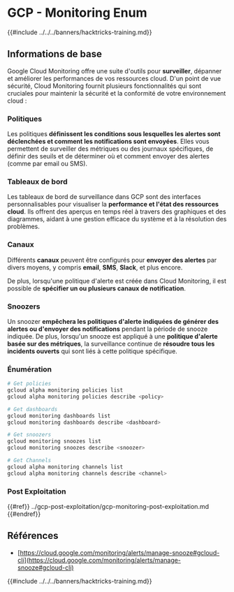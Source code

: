 # GCP - Monitoring Enum

{{#include ../../../banners/hacktricks-training.md}}

## Informations de base

Google Cloud Monitoring offre une suite d'outils pour **surveiller**, dépanner et améliorer les performances de vos ressources cloud. D'un point de vue sécurité, Cloud Monitoring fournit plusieurs fonctionnalités qui sont cruciales pour maintenir la sécurité et la conformité de votre environnement cloud :

### Politiques

Les politiques **définissent les conditions sous lesquelles les alertes sont déclenchées et comment les notifications sont envoyées**. Elles vous permettent de surveiller des métriques ou des journaux spécifiques, de définir des seuils et de déterminer où et comment envoyer des alertes (comme par email ou SMS).

### Tableaux de bord

Les tableaux de bord de surveillance dans GCP sont des interfaces personnalisables pour visualiser la **performance et l'état des ressources cloud**. Ils offrent des aperçus en temps réel à travers des graphiques et des diagrammes, aidant à une gestion efficace du système et à la résolution des problèmes.

### Canaux

Différents **canaux** peuvent être configurés pour **envoyer des alertes** par divers moyens, y compris **email**, **SMS**, **Slack**, et plus encore.

De plus, lorsqu'une politique d'alerte est créée dans Cloud Monitoring, il est possible de **spécifier un ou plusieurs canaux de notification**.

### Snoozers

Un snoozer **empêchera les politiques d'alerte indiquées de générer des alertes ou d'envoyer des notifications** pendant la période de snooze indiquée. De plus, lorsqu'un snooze est appliqué à une **politique d'alerte basée sur des métriques**, la surveillance continue de **résoudre tous les incidents ouverts** qui sont liés à cette politique spécifique.

### Énumération
```bash
# Get policies
gcloud alpha monitoring policies list
gcloud alpha monitoring policies describe <policy>

# Get dashboards
gcloud monitoring dashboards list
gcloud monitoring dashboards describe <dashboard>

# Get snoozers
gcloud monitoring snoozes list
gcloud monitoring snoozes describe <snoozer>

# Get Channels
gcloud alpha monitoring channels list
gcloud alpha monitoring channels describe <channel>
```
### Post Exploitation

{{#ref}}
../gcp-post-exploitation/gcp-monitoring-post-exploitation.md
{{#endref}}

## Références

- [https://cloud.google.com/monitoring/alerts/manage-snooze#gcloud-cli](https://cloud.google.com/monitoring/alerts/manage-snooze#gcloud-cli)

{{#include ../../../banners/hacktricks-training.md}}
